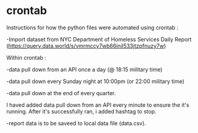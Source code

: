 # crontab

Instructions for how the python files were automated using crontab :

-Import dataset from NYC Department of Homeless Services Daily Report (https://query.data.world/s/vmrmccy7wb66inil533jtzpfnuzy7w)


Within crontab : 

-data pull down from an API once a day (@ 18:15 military time) 

-data pull down every Sunday night at 10:00pm (or 22:00 military time)

-data pull down at the end of every quarter.

I haved added data pull down from an API every minute to ensure the it's running. 
After it's successfully ran, i added hashtag to stop.

-report data is to be saveed to local data file (data.csv).
